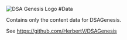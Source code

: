 ![DSA Genesis Logo](https://raw.github.com/HerbertV/DSAGenesis/master/docs/images/DSAGenesisLogo.png)
#Data

Contains only the content data for DSAGenesis.

See https://github.com/HerbertV/DSAGenesis
